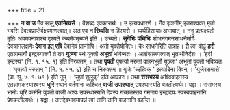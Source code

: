 +++
title = 21

+++
**न** **वा** **उ** नैव खलु **एतन्म्रियसे** । वैशब्दः एवकारार्थः । उ इत्यवधारणे । नैव इदानीम् इतराश्ववत् मृतो भवसि देवत्वप्राप्तेर्वक्ष्यमाणत्वात्। अत एव **न** **रिष्यसि** न हिंस्यसे । व्यर्थहिंसायाः अभावात् । ननु प्रत्यक्ष्यतो मृतिः अवयवनाशश्च दृश्यते कथमेवमुच्यते इति । उच्यते। **सुगेभिः** **पथिभिः** शोभनगमनसाधनैर्मार्गैः देवयानलक्षणैः **देवान** **इत्** **एषि** देवानेव प्राप्नोषि। अतो युक्तैषोक्तिः। कैः साधनैरिति तत्राह। **ते** त्वां वोढुं **हरी** एतन्नामानौ इन्द्रस्याश्वौ ते तव **युञ्जा** रथे युक्तौ **अभूतां** भविष्यतः । आशंसारूपत्वात् भूतार्थनिर्देशः । ‘हरी इन्द्रस्य' (नि. १. १५. १) इति निरुक्तम् । तथा **पृषती** पृषत्यौ मरुतां वाहनभूतौ युञ्जा' अभूतां युक्तौ भविष्यतः । ‘पृषत्यो मरुताम् ' (नि. १. १५. ६) इति च निरुक्तम् ॥ युजेः ‘ऋत्विक् ' इत्यादिना क्विन् । 'युजेरसमासे' (पा. सू. ७. १. ७१ ) इति नुम् । ‘सुपां सुलुक्' इति आकारः॥ तथा **रासभस्य** अश्विवाहनस्य एतन्नामकस्याश्वस्य **धुरि** स्थाने वर्तमानः कश्चित् **वाजी** **उपास्थात्** उपस्थास्यति वहतीत्यर्थः। यद्वा । रासभस्य भानोः धुरि वर्त्मनि युक्तो वाजी अश्वः उपस्थास्यति देवस्वं गच्छतस्तव गमनाय इन्द्रादयः स्वस्ववाहनानि प्रेषयन्तीत्यर्थः । यद्वा । तत्तद्देवभावमापन्नं त्वां तानि तानि वाहनानि वहन्ति ॥
